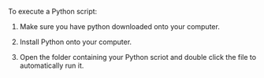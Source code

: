 To execute a Python script:

  1. Make sure you have python downloaded onto your computer.

  2. Install Python onto your computer.
  
  3. Open the folder containing your Python scriot and double click the file to automatically run it.

